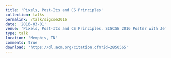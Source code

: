 ```yaml
---
title: 'Pixels, Post-Its and CS Principles'
collection: talks
permalink: /talk/sigcse2016
date: '2016-03-01'
venue: 'Pixels, Post-Its and CS Principles. SIGCSE 2016 Poster with Jeffrey L. Popyack.'
type: talk
location: 'Memphis, TN'
comments: true
download: 'https://dl.acm.org/citation.cfm?id=2850565'
---
```


